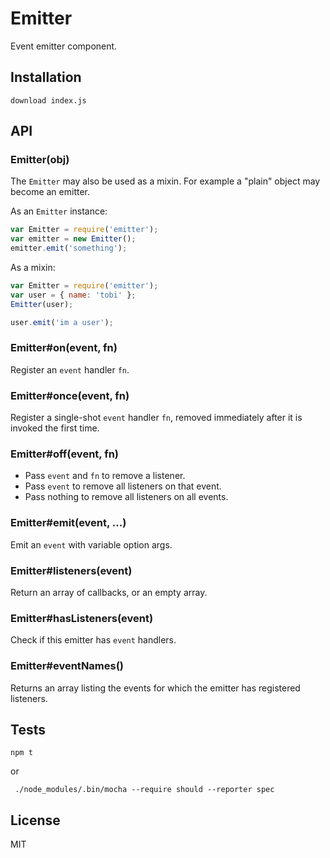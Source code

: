 # Emitter

  Event emitter component.

## Installation

```
download index.js
```

## API

### Emitter(obj)

  The `Emitter` may also be used as a mixin. For example
  a "plain" object may become an emitter.

  As an `Emitter` instance:

```js
var Emitter = require('emitter');
var emitter = new Emitter();
emitter.emit('something');
```

  As a mixin:

```js
var Emitter = require('emitter');
var user = { name: 'tobi' };
Emitter(user);

user.emit('im a user');
```

### Emitter#on(event, fn)

  Register an `event` handler `fn`.

### Emitter#once(event, fn)

  Register a single-shot `event` handler `fn`,
  removed immediately after it is invoked the
  first time.

### Emitter#off(event, fn)

  * Pass `event` and `fn` to remove a listener.
  * Pass `event` to remove all listeners on that event.
  * Pass nothing to remove all listeners on all events.

### Emitter#emit(event, ...)

  Emit an `event` with variable option args.

### Emitter#listeners(event)

  Return an array of callbacks, or an empty array.

### Emitter#hasListeners(event)

  Check if this emitter has `event` handlers.

### Emitter#eventNames()

  Returns an array listing the events for which the emitter has registered listeners.

## Tests

`npm t`

or

` ./node_modules/.bin/mocha --require should --reporter spec`
 
## License

MIT
